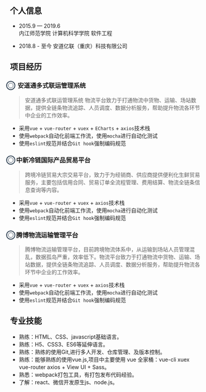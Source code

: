 ## 个人信息
* 2015.9 — 2019.6  
内江师范学院 计算机科学学院 软件工程

* 2018.8 - 至今 
安道亿联（重庆）科技有限公司

## 项目经历 
<h3>
    <span style="position: relative;">
        <span style="position: absolute; top: 50%; left: 2px; transform: translate(-50%, -50%); display: inline-block; width: 20px; height: 20px; border: 2px solid #2c3e50; border-radius: 50%;">
            <span style="position: absolute; top: 50%; left: 50%; transform: translate(-50%, -50%); width: 12px; height: 12px; border: 1px solid #2c3e50; border-radius: 50%;"></span>
        </span>
    　 安道通多式联运管理系统
    </span>
</h3>

> 安道通多式联运管理系统
> 物流平台致力于打通物流中货物、运输、场站数据，提供全链条物流追踪、人员调度、数据分析服务，帮助提升物流各环节中企业的工作效率。

* 采用`vue` + `vue-router` + `vuex` + `ECharts` + `axios`技术栈
* 使用`webpack`自动化前端工作流，使用`mocha`进行自动化测试
* 使用`eslint`规范并结合`Git hook`强制编码规范


<h3>
    <span style="position: relative;">
        <span style="position: absolute; top: 50%; left: 2px; transform: translate(-50%, -50%); display: inline-block; width: 20px; height: 20px; border: 2px solid #2c3e50; border-radius: 50%;">
            <span style="position: absolute; top: 50%; left: 50%; transform: translate(-50%, -50%); width: 12px; height: 12px; border: 1px solid #2c3e50; border-radius: 50%;"></span>
        </span>
    　中新冷链国际产品贸易平台
    </span>
</h3>

> 跨境冷链贸易大宗交易平台，致力于为经销商、供应商提供便利化生鲜贸易服务，主要包括信用合同、贸易订单全流程管理、费用结算、物流全链条信息查询等内容。

* 采用`vue` + `vue-router` + `vuex` + `axios`技术栈
* 使用`webpack`自动化前端工作流，使用`mocha`进行自动化测试
* 使用`eslint`规范并结合`Git hook`强制编码规范

<h3>
    <span style="position: relative;">
        <span style="position: absolute; top: 50%; left: 2px; transform: translate(-50%, -50%); display: inline-block; width: 20px; height: 20px; border: 2px solid #2c3e50; border-radius: 50%;">
            <span style="position: absolute; top: 50%; left: 50%; transform: translate(-50%, -50%); width: 12px; height: 12px; border: 1px solid #2c3e50; border-radius: 50%;"></span>
        </span>
    　腾博物流运输管理平台
    </span>
</h3>

> 腾博物流运输管理平台，目前跨境物流体系中，从运输到场站人员管理混乱，数据孤岛严重，效率低下。物流平台致力于打通物流中货物、运输、场站数据，提供全链条物流追踪、人员调度、数据分析服务，帮助提升物流各环节中企业的工作效率。

* 采用`vue` + `vue-router` + `vuex` + `axios`技术栈
* 使用`webpack`自动化前端工作流，使用`mocha`进行自动化测试
* 使用`eslint`规范并结合`Git hook`强制编码规范

## 专业技能
* 熟练：HTML、CSS、javascript基础语言。
* 熟练：H5、CSS3、ES6等延伸语言。
* 熟练：熟练的使用Git,进行多人开发、仓库管理、及版本控制。
* 熟练：能够熟练的使用vue.js,项目中主要使用 vue 全家桶：vue-cli xuex vue-router axios + View UI + Sass。
* 熟悉：webpack打包工具，有打包发布代码经验。
* 了解：react、微信开发原生js、node.js。

